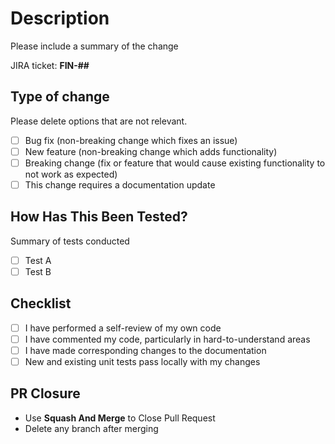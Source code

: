 # Description

Please include a summary of the change

JIRA ticket: **FIN-##**

## Type of change

Please delete options that are not relevant.

- [ ] Bug fix (non-breaking change which fixes an issue)
- [ ] New feature (non-breaking change which adds functionality)
- [ ] Breaking change (fix or feature that would cause existing functionality to not work as expected)
- [ ] This change requires a documentation update

## How Has This Been Tested?

Summary of tests conducted

- [ ] Test A
- [ ] Test B

## Checklist

- [ ] I have performed a self-review of my own code
- [ ] I have commented my code, particularly in hard-to-understand areas
- [ ] I have made corresponding changes to the documentation
- [ ] New and existing unit tests pass locally with my changes

## PR Closure

- Use **Squash And Merge** to Close Pull Request
- Delete any branch after merging
